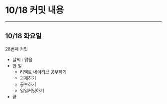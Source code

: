 # 10/18 **커밋 내용**

---

## 10/18 화**요일**

28번째 커밋

- 날씨 : 맑음
- 한 일
    - 리엑트 네이티브 공부하기
    - 과제하기
    - 공부하기
    - 일일커밋하기
- 끝